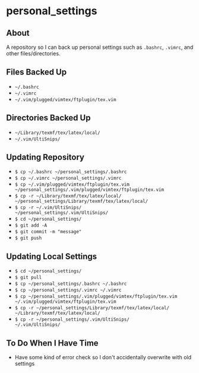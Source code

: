 # personal_settings

## About

A repository so I can back up personal settings such as <code>.bashrc</code>, <code>.vimrc</code>, and other files/directories.

## Files Backed Up

- <code>~/.bashrc</code>
- <code>~/.vimrc</code>
- <code>~/.vim/plugged/vimtex/ftplugin/tex.vim</code>

## Directories Backed Up

- <code>~/Library/texmf/tex/latex/local/</code>
- <code>~/.vim/UltiSnips/</code>


## Updating Repository

- <code>$ cp ~/.bashrc ~/personal_settings/.bashrc</code>
- <code>$ cp ~/.vimrc ~/personal_settings/.vimrc</code>
- <code>$ cp ~/.vim/plugged/vimtex/ftplugin/tex.vim ~/personal_settings/.vim/plugged/vimtex/ftplugin/tex.vim</code>
- <code>$ cp -r ~/Library/texmf/tex/latex/local/ ~/personal_settings/Library/texmf/tex/latex/local/</code>
- <code>$ cp -r ~/.vim/UltiSnips/ ~/personal_settings/.vim/UltiSnips/</code>
- <code>$ cd ~/personal_settings/</code>
- <code>$ git add -A</code>
- <code>$ git commit -m "message"</code>
- <code>$ git push</code>

## Updating Local Settings

- <code>$ cd ~/personal_settings/</code>
- <code>$ git pull</code>
- <code>$ cp ~/personal_settings/.bashrc ~/.bashrc</code>
- <code>$ cp ~/personal_settings/.vimrc ~/.vimrc</code>
- <code>$ cp ~/personal_settings/.vim/plugged/vimtex/ftplugin/tex.vim ~/.vim/plugged/vimtex/ftplugin/tex.vim</code>
- <code>$ cp -r ~/personal_settings/Library/texmf/tex/latex/local/ ~/Library/texmf/tex/latex/local/</code>
- <code>$ cp -r ~/personal_settings/.vim/UltiSnips/ ~/.vim/UltiSnips/</code>

## To Do When I Have Time

- Have some kind of error check so I don't accidentally overwrite with old settings
